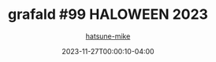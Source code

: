 ---
title: "grafald #99 HALOWEEN 2023"
type: "image"
date: 2023-11-27T00:00:10-04:00
draft: false
categories:
- blog
- projects
- grafald
image_path: "../img/2023/99.png"
alt_text: ""
author: "[hatsune-mike](https://cohost.org/hatsune-mike)"
---